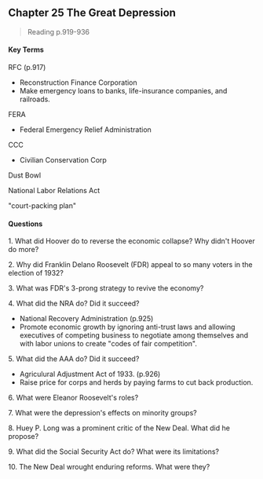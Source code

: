 ## Chapter 25 The Great Depression

>Reading
p.919-936

#### Key Terms
RFC (p.917)
+ Reconstruction Finance Corporation
+ Make emergency loans to banks, life-insurance companies, and railroads.

FERA
+ Federal Emergency Relief Administration

CCC
+ Civilian Conservation Corp

Dust Bowl

National Labor Relations Act

"court-packing plan"

#### Questions
1\. What did Hoover do to reverse the economic collapse? Why didn't Hoover do more?

2\. Why did Franklin Delano Roosevelt (FDR) appeal to so many voters in the election of 1932?

3\. What was FDR's 3-prong strategy to revive the economy?

4\. What did the NRA do? Did it succeed?
+ National Recovery Administration (p.925)
+ Promote economic growth by ignoring anti-trust laws and allowing executives of competing business to negotiate among themselves and with labor unions to create "codes of fair competition".

5\. What did the AAA do? Did it succeed?
+ Agriculural Adjustment Act of 1933. (p.926)
+ Raise price for corps and herds by paying farms to cut back production.

6\. What were Eleanor Roosevelt's roles?

7\. What were the depression's effects on minority groups?

8\. Huey P. Long was a prominent critic of the New Deal. What did he propose?

9\. What did the Social Security Act do? What were its limitations?

10\. The New Deal wrought enduring reforms. What were they?
